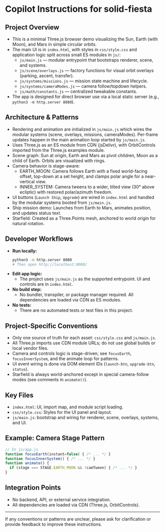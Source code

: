 # Copilot Instructions for solid-fiesta

## Project Overview
- This is a minimal Three.js browser demo visualizing the Sun, Earth (with Moon), and Mars in simple circular orbits.
- The main UI is in `index.html`, with styles in `css/style.css` and application logic split across small ES modules in `js/`:
  - `js/main.js` — modular entrypoint that bootstraps renderer, scene, and systems.
  - `js/scene/overlays.js` — factory functions for visual orbit overlays (parking, ascent, transfer).
  - `js/systems/missions.js` — mission state machine and lifecycle.
  - `js/systems/cameraModes.js` — camera follow/topdown helpers.
  - `js/math/constants.js` — centralized tweakable constants.
- The app is designed for direct browser use via a local static server (e.g., `python3 -m http.server 8080`).

## Architecture & Patterns
- Rendering and animation are initialized in `js/main.js` which wires the modular systems (scene, overlays, missions, cameraModes). Per-frame updates happen in the main animation loop started by `js/main.js`.
- Uses Three.js as an ES module from CDN (jsDelivr), with OrbitControls imported from the Three.js examples module.
- Scene graph: Sun at origin, Earth and Mars as pivot children, Moon as a child of Earth. Orbits are visualized with rings.
- Camera behavior is stage-aware:
  - EARTH_MOON: Camera follows Earth with a fixed world-facing offset, top-down at a set height, and clamps polar angle for a near-vertical view.
  - INNER_SYSTEM: Camera tweens to a wider, tilted view (30° above ecliptic) with restored polar/azimuth freedom.
- UI buttons (`Launch Ship`, `Upgrade`) are wired in `index.html` and handled by the modular systems booted from `js/main.js`.
- Ship mission demo: Launches from Earth to Mars, animates position, and updates status text.
- Starfield: Created as a Three.Points mesh, anchored to world origin for natural rotation.

## Developer Workflows
- **Run locally:**
  ```bash
  python3 -m http.server 8080
  # Then open http://localhost:8080/
  ```
- **Edit app logic:**
  - The project uses `js/main.js` as the supported entrypoint. UI and controls are in `index.html`.
- **No build step:**
  - No bundler, transpiler, or package manager required. All dependencies are loaded via CDN as ES modules.
- **No tests:**
  - There are no automated tests or test files in this project.

## Project-Specific Conventions
- Only one source of truth for each asset: `css/style.css` and `js/main.js`.
- All Three.js imports use CDN module URLs; do not use global builds or local vendor files.
- Camera and controls logic is stage-driven; see `focusEarth`, `focusInnerSystem`, and the animate loop for patterns.
- UI event wiring is done via DOM element IDs (`launch-btn`, `upgrade-btn`, `status`).
- Starfield is always world-anchored except in special camera-follow modes (see comments in `animate()`).

## Key Files
- `index.html`: UI, import map, and module script loading.
- `css/style.css`: Styles for the UI panel and layout.
 - `js/main.js`: bootstrap and wiring for renderer, scene, overlays, systems, and UI.

## Example: Camera Stage Pattern
```js
// In js/app.js
function focusEarth(instant=false) { /* ... */ }
function focusInnerSystem() { /* ... */ }
function animate() {
  if (stage === STAGE.EARTH_MOON && !camTween) { /* ... */ }
}
```

## Integration Points
- No backend, API, or external service integration.
- All dependencies are loaded via CDN (Three.js, OrbitControls).

---

If any conventions or patterns are unclear, please ask for clarification or provide feedback to improve these instructions.
